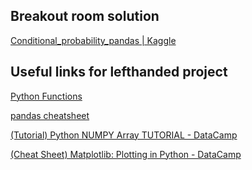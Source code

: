 ## Breakout room solution 

[Conditional_probability_pandas | Kaggle](https://www.kaggle.com/code/mahmoudhamza/conditional-probability-pandas) 


## Useful links for lefthanded project   
 
[Python Functions](https://www.w3schools.com/python/python_functions.asp) 

[pandas cheatsheet]((http://datacamp-community-prod.s3.amazonaws.com/dbed353d-2757-4617-8206-8767ab379ab3))

[(Tutorial) Python NUMPY Array TUTORIAL - DataCamp](https://www.datacamp.com/community/tutorials/python-numpy-tutorial)

[(Cheat Sheet) Matplotlib: Plotting in Python - DataCamp](https://www.datacamp.com/community/blog/python-matplotlib-cheat-sheet)

 
